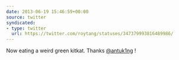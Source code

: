 ```yaml
---
date: 2013-06-19 15:46:59+00:00
source: twitter
syndicated:
- type: twitter
  url: https://twitter.com/roytang/statuses/347379993816489986/
---
```


Now eating a weird green kitkat. Thanks [@antuk1ng](https://twitter.com/antuk1ng/) !